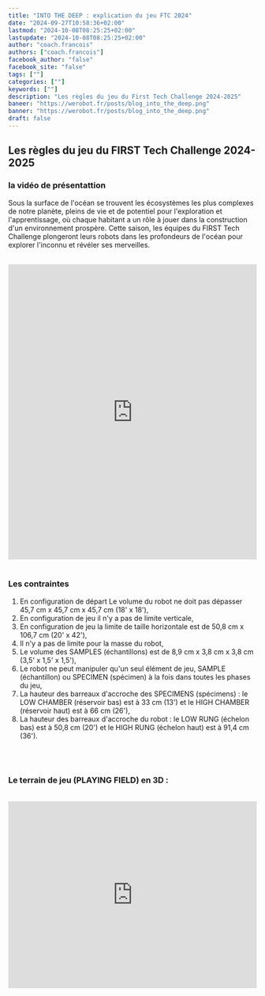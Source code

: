 ```yaml
---
title: "INTO THE DEEP : explication du jeu FTC 2024"
date: "2024-09-27T10:58:36+02:00"
lastmod: "2024-10-08T08:25:25+02:00"
lastupdate: "2024-10-08T08:25:25+02:00"
author: "coach.francois"
authors: ["coach.francois"]
facebook_author: "false"
facebook_site: "false"
tags: [""]
categories: [""]
keywords: [""]
description: "Les règles du jeu du First Tech Challenge 2024-2025"
baneer: "https://werobot.fr/posts/blog_into_the_deep.png"
banner: "https://werobot.fr/posts/blog_into_the_deep.png"
draft: false
---
```

## Les règles du jeu du FIRST Tech Challenge 2024-2025

### la vidéo de présentattion

Sous la surface de l'océan se trouvent les écosystèmes les plus complexes de notre planète, pleins de vie et de potentiel pour l'exploration et l'apprentissage, où chaque habitant a un rôle à jouer dans la construction d'un environnement prospère. Cette saison, les équipes du FIRST Tech Challenge plongeront leurs robots dans les profondeurs de l'océan pour explorer l'inconnu et révéler ses merveilles.

<br>
<iframe class="youtube-player" width="100%" height="597" src="https://www.youtube.com/embed/ewlDPvRK4U4?version=3&amp;rel=1&amp;showsearch=0&amp;showinfo=1&amp;iv_load_policy=1&amp;fs=1&amp;hl=fr-FR&amp;autohide=2&amp;wmode=transparent" allowfullscreen="true" style="border:0;" sandbox="allow-scripts allow-same-origin allow-popups allow-presentation allow-popups-to-escape-sandbox"></iframe>
<br><br>

### Les contraintes
1. En configuration de départ Le volume du robot ne doit pas dépasser 45,7 cm x 45,7 cm  x 45,7 cm (18' x 18'), <br>
2. En configuration de jeu il n'y a pas de limite verticale, <br>
3. En configuration de jeu la limite de taille horizontale est de 50,8 cm x 106,7 cm (20' x 42'), <br>
4. Il n'y a pas de limite pour la masse du robot, <br>
5. Le volume des SAMPLES (échantillons) est de 8,9 cm x 3,8 cm x 3,8 cm (3,5' x 1,5' x 1,5'), <br>
6. Le robot ne peut manipuler qu'un seul élément de jeu, SAMPLE (échantillon) ou SPECIMEN (spécimen) à la fois dans toutes les phases du jeu, <br>
7. La hauteur des barreaux d'accroche des SPECIMENS (spécimens) : le LOW CHAMBER (réservoir bas) est à 33 cm (13') et le HIGH CHAMBER (réservoir haut) est à 66 cm (26'), <br>
8. La hauteur des barreaux d'accroche du robot : le LOW RUNG (échelon bas) est à 50,8 cm (20') et le HIGH RUNG (échelon haut) est à 91,4 cm (36').
 
<br><br>

### Le terrain de jeu (PLAYING FIELD) en 3D :

<br>
<div style="
	position: relative;
	width: 100%;
	overflow: hidden;
	padding-top: 100%;
	"> 
  <iframe src="https://a360.co/4eH9Pwo" style="
	position: absolute;
	top: 0;
  	left: 0;
  	bottom: 0;
  	right: 0;
  	width: 100%;
  	height: 75%;
  	border: none;
	">
</iframe>
</div>


















































